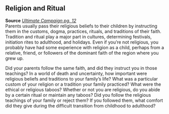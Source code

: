## Religion and Ritual

**Source** [_Ultimate Campaign pg. 12_](http://paizo.com/products/btpy8x64?Pathfinder-Roleplaying-Game-Ultimate-Campaign)  
Parents usually pass their religious beliefs to their children by instructing them in the customs, dogma, practices, rituals, and traditions of their faith. Tradition and ritual play a major part in cultures, determining festivals, initiation rites to adulthood, and holidays. Even if you’re not religious, you probably have had some experience with religion as a child, perhaps from a relative, friend, or followers of the dominant faith of the region where you grew up.  
  
Did your parents follow the same faith, and did they instruct you in those teachings? In a world of death and uncertainty, how important were religious beliefs and traditions to your family’s life? What was a particular custom of your religion or a tradition your family practiced? What were the ethical or religious taboos? Whether or not you are religious, do you abide by a certain ritual or maintain any taboos? Did you follow the religious teachings of your family or reject them? If you followed them, what comfort did they give during the difficult transition from childhood to adulthood?